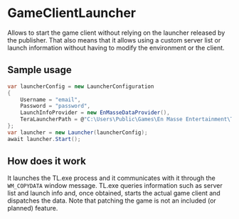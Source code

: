 # GameClientLauncher
Allows to start the game client without relying on the launcher released by the publisher. That also means that it allows using a custom server list or launch information without having to modify the environment or the client.

## Sample usage
```csharp
var launcherConfig = new LauncherConfiguration
{
    Username = "email",
    Password = "password",
    LaunchInfoProvider = new EnMasseDataProvider(),
    TeraLauncherPath = @"C:\Users\Public\Games\En Masse Entertainment\TERA\Client\TL.exe"
};
var launcher = new Launcher(launcherConfig);
await launcher.Start();
```

## How does it work
It launches the TL.exe process and it communicates with it through the `WM_COPYDATA` window message. TL.exe queries information such as server list and launch info and, once obtained, starts the actual game client and dispatches the data. Note that patching the game is not an included (or planned) feature.
